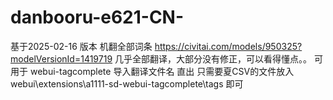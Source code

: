 # danbooru-e621-CN-
基于2025-02-16 版本 机翻全部词条
https://civitai.com/models/950325?modelVersionId=1419719
几乎全部翻译，大部分没有修正，可以看得懂点。。
可用于 webui-tagcomplete 导入翻译文件名 直出 只需要夏CSV的文件放入webui\extensions\a1111-sd-webui-tagcomplete\tags 即可
